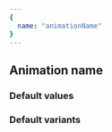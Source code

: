 ```yaml
---
{
  name: "animationName"
}
---
```


## Animation name

### Default values
<!-- defaults.values.start -->
<!-- defaults.values.end -->


### Default variants
<!-- defaults.variants.start -->
<!-- defaults.variants.end -->
